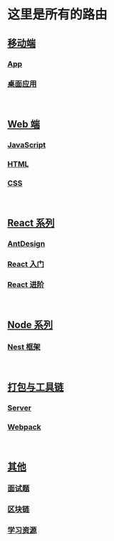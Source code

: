 # 这里是所有的路由

## [移动端](../App)

### [App](../App/App)

### [桌面应用](../Web/Desktop)

<br>

## [Web 端](../Web)

### [JavaScript](../Web/Javascript)

### [HTML](../Web/HTML)

### [CSS](../Web/CSS)

<br>

## [React 系列](../React)

### [AntDesign](../React/AntDesign)

### [React 入门](../React/ReactPrimer)

### [React 进阶](../React/ReactAdvance)

<br>

## [Node 系列](../Node)

### [Nest 框架](../React/Nest)

<br>

## [打包与工具链](../Tools)

### [Server](../Tools/Server)

### [Webpack](../Tools/Webpack)

<br>

## [其他](../Others)

### [面试题](../Others/Server)

### [区块链](../Others/BlockChain)

### [学习资源](../Others/StudySource)
